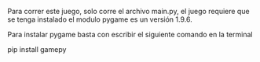 Para correr este juego, solo corre el archivo main.py, el juego requiere que se tenga instalado el modulo pygame  es un versión 1.9.6.


Para instalar pygame basta con escribir el siguiente comando en la terminal

pip install gamepy

